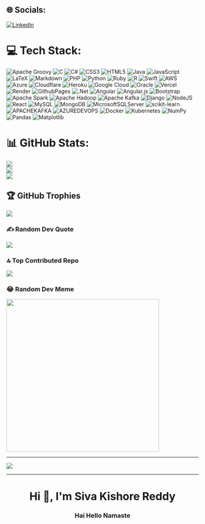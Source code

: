 

## 🌐 Socials:
[![LinkedIn](https://img.shields.io/badge/LinkedIn-%230077B5.svg?logo=linkedin&logoColor=white)](https://linkedin.com/in/sivakishorereddy) 

# 💻 Tech Stack:
![Apache Groovy](https://img.shields.io/badge/Apache%20Groovy-4298B8.svg?style=flat&logo=Apache+Groovy&logoColor=white) ![C](https://img.shields.io/badge/c-%2300599C.svg?style=flat&logo=c&logoColor=white) ![C#](https://img.shields.io/badge/c%23-%23239120.svg?style=flat&logo=csharp&logoColor=white) ![CSS3](https://img.shields.io/badge/css3-%231572B6.svg?style=flat&logo=css3&logoColor=white) ![HTML5](https://img.shields.io/badge/html5-%23E34F26.svg?style=flat&logo=html5&logoColor=white) ![Java](https://img.shields.io/badge/java-%23ED8B00.svg?style=flat&logo=openjdk&logoColor=white) ![JavaScript](https://img.shields.io/badge/javascript-%23323330.svg?style=flat&logo=javascript&logoColor=%23F7DF1E) ![LaTeX](https://img.shields.io/badge/latex-%23008080.svg?style=flat&logo=latex&logoColor=white) ![Markdown](https://img.shields.io/badge/markdown-%23000000.svg?style=flat&logo=markdown&logoColor=white) ![PHP](https://img.shields.io/badge/php-%23777BB4.svg?style=flat&logo=php&logoColor=white) ![Python](https://img.shields.io/badge/python-3670A0?style=flat&logo=python&logoColor=ffdd54) ![Ruby](https://img.shields.io/badge/ruby-%23CC342D.svg?style=flat&logo=ruby&logoColor=white) ![R](https://img.shields.io/badge/r-%23276DC3.svg?style=flat&logo=r&logoColor=white) ![Swift](https://img.shields.io/badge/swift-F54A2A?style=flat&logo=swift&logoColor=white) ![AWS](https://img.shields.io/badge/AWS-%23FF9900.svg?style=flat&logo=amazon-aws&logoColor=white) ![Azure](https://img.shields.io/badge/azure-%230072C6.svg?style=flat&logo=microsoftazure&logoColor=white) ![Cloudflare](https://img.shields.io/badge/Cloudflare-F38020?style=flat&logo=Cloudflare&logoColor=white) ![Heroku](https://img.shields.io/badge/heroku-%23430098.svg?style=flat&logo=heroku&logoColor=white) ![Google Cloud](https://img.shields.io/badge/GoogleCloud-%234285F4.svg?style=flat&logo=google-cloud&logoColor=white) ![Oracle](https://img.shields.io/badge/Oracle-F80000?style=flat&logo=oracle&logoColor=white) ![Vercel](https://img.shields.io/badge/vercel-%23000000.svg?style=flat&logo=vercel&logoColor=white) ![Render](https://img.shields.io/badge/Render-%46E3B7.svg?style=flat&logo=render&logoColor=white) ![GithubPages](https://img.shields.io/badge/github%20pages-121013?style=flat&logo=github&logoColor=white) ![.Net](https://img.shields.io/badge/.NET-5C2D91?style=flat&logo=.net&logoColor=white) ![Angular](https://img.shields.io/badge/angular-%23DD0031.svg?style=flat&logo=angular&logoColor=white) ![Angular.js](https://img.shields.io/badge/angular.js-%23E23237.svg?style=flat&logo=angularjs&logoColor=white) ![Bootstrap](https://img.shields.io/badge/bootstrap-%238511FA.svg?style=flat&logo=bootstrap&logoColor=white) ![Apache Spark](https://img.shields.io/badge/Apache%20Spark-FDEE21?style=flat&logo=apachespark&logoColor=black) ![Apache Hadoop](https://img.shields.io/badge/Apache%20Hadoop-66CCFF?style=flat&logo=apachehadoop&logoColor=black) ![Apache Kafka](https://img.shields.io/badge/Apache%20Kafka-000?style=flat&logo=apachekafka) ![Django](https://img.shields.io/badge/django-%23092E20.svg?style=flat&logo=django&logoColor=white) ![NodeJS](https://img.shields.io/badge/node.js-6DA55F?style=flat&logo=node.js&logoColor=white) ![React](https://img.shields.io/badge/react-%2320232a.svg?style=flat&logo=react&logoColor=%2361DAFB) ![MySQL](https://img.shields.io/badge/mysql-%2300000f.svg?style=flat&logo=mysql&logoColor=white) ![MongoDB](https://img.shields.io/badge/MongoDB-%234ea94b.svg?style=flat&logo=mongodb&logoColor=white) ![MicrosoftSQLServer](https://img.shields.io/badge/Microsoft%20SQL%20Server-CC2927?style=flat&logo=microsoft%20sql%20server&logoColor=white) ![scikit-learn](https://img.shields.io/badge/scikit--learn-%23F7931E.svg?style=flat&logo=scikit-learn&logoColor=white) ![APACHEKAFKA](https://img.shields.io/badge/apachekafka-231F20.svg?style=flat&logo=apachekafka&logoColor=white&color=%23231F20) ![AZUREDEVOPS](https://img.shields.io/badge/azuredevops-0078D7.svg?style=flat&logo=azuredevops&logoColor=white&color=%230078D7) ![Docker](https://img.shields.io/badge/docker-%230db7ed.svg?style=flat&logo=docker&logoColor=white) ![Kubernetes](https://img.shields.io/badge/kubernetes-%23326ce5.svg?style=flat&logo=kubernetes&logoColor=white) ![NumPy](https://img.shields.io/badge/numpy-%23013243.svg?style=flat&logo=numpy&logoColor=white) ![Pandas](https://img.shields.io/badge/pandas-%23150458.svg?style=flat&logo=pandas&logoColor=white) ![Matplotlib](https://img.shields.io/badge/Matplotlib-%23ffffff.svg?style=flat&logo=Matplotlib&logoColor=black)
# 📊 GitHub Stats:
![](https://github-readme-stats.vercel.app/api?username=sivakishorereddyofficial&theme=dark&hide_border=false&include_all_commits=false&count_private=false)<br/>
![](https://github-readme-streak-stats.herokuapp.com/?user=sivakishorereddyofficial&theme=dark&hide_border=false)<br/>
![](https://github-readme-stats.vercel.app/api/top-langs/?username=sivakishorereddyofficial&theme=dark&hide_border=false&include_all_commits=false&count_private=false&layout=compact)

## 🏆 GitHub Trophies
![](https://github-profile-trophy.vercel.app/?username=sivakishorereddyofficial&theme=radical&no-frame=false&no-bg=false&margin-w=4)

### ✍️ Random Dev Quote
![](https://quotes-github-readme.vercel.app/api?type=horizontal&theme=tokyonight)

### 🔝 Top Contributed Repo
![](https://github-contributor-stats.vercel.app/api?username=sivakishorereddyofficial&limit=5&theme=flat&combine_all_yearly_contributions=true)

### 😂 Random Dev Meme
<img src='https://randommeme-five.vercel.app/' style="height: 400px;"/>

---
[![](https://visitcount.itsvg.in/api?id=sivakishorereddyofficial&icon=5&color=0)](https://visitcount.itsvg.in)

<!-- Proudly created with GPRM ( https://gprm.itsvg.in ) -->

<!--# 💫 About Me:
🔭 I’m currently seeking for Summer 2024 internships <br>


## 🌐 Socials:
[![LinkedIn](https://img.shields.io/badge/LinkedIn-%230077B5.svg?logo=linkedin&logoColor=white)](https://linkedin.com/in/suggu-sandeep-4b572a1a1) [![Medium](https://img.shields.io/badge/Medium-12100E?logo=medium&logoColor=white)](https://medium.com/@sandeepsuggu29) 

# 💻 Tech Stack:
![Canva](https://img.shields.io/badge/Canva-%2300C4CC.svg?style=flat&logo=Canva&logoColor=white) 	![Figma](https://img.shields.io/badge/figma-%23F24E1E.svg?style=flat&logo=figma&logoColor=white)
# 📊 GitHub Stats:
![](https://github-readme-stats.vercel.app/api?username=SugguSandeep29&theme=default&hide_border=false&include_all_commits=true&count_private=true)<br/>
![](https://github-readme-streak-stats.herokuapp.com/?user=SugguSandeep29&theme=default&hide_border=false)<br/>
![](https://github-readme-stats.vercel.app/api/top-langs/?username=SugguSandeep29&theme=default&hide_border=false&include_all_commits=true&count_private=true&layout=compact)

## 🏆 GitHub Trophies
![](https://github-profile-trophy.vercel.app/?username=SugguSandeep29&theme=flat&no-frame=false&no-bg=false&margin-w=4)

### ✍️ Random Dev Quote
![](https://quotes-github-readme.vercel.app/api?type=horizontal&theme=light)

### 🔝 Top Contributed Repo
![](https://github-contributor-stats.vercel.app/api?username=SugguSandeep29&limit=5&theme=flat&combine_all_yearly_contributions=true)

---
[![](https://visitcount.itsvg.in/api?id=SugguSandeep29&icon=0&color=6)](https://visitcount.itsvg.in)

<!-- Proudly created with GPRM ( https://gprm.itsvg.in ) -->

______________________________________________________________________________

<h1 align="center">Hi 👋, I'm Siva Kishore Reddy</h1>
<h3 align="center">Hai Hello Namaste</h3>

<!---<p align="left"> <img src="https://komarev.com/ghpvc/?username=SugguSandeep29&label=Profile%20views&color=129e00&style=plastic" alt="SugguSandeep29" /> </p>---->

<!-- 👨‍💻 You can also check out my portfolio at https://suggusandeep29.github.io/

<h3 align="left">All Tech. Profiles:</h3>
<p align="left">
  <a href="https://www.hackerearth.com/@suggu3" target="_blank"><img align="center" src="https://cdn.jsdelivr.net/npm/simple-icons@3.0.1/icons/hackerearth.svg" alt="Suggu Sandeep" height="30" width="40" /></a>
  <a href="https://www.hackerrank.com/KLU_180030167" target="_blank"><img align="center" src="https://cdn.jsdelivr.net/npm/simple-icons@3.0.1/icons/hackerrank.svg" alt="Suggu Sandeep" height="30" width="40" /></a>
  <a href="https://leetcode.com/klu_180030167/" target="_blank"><img align="center" src="https://cdn.jsdelivr.net/npm/simple-icons@3.0.1/icons/leetcode.svg" alt="Suggu Sandeep" height="30" width="40" /></a>
  <a href="https://sandeepsuggu29.medium.com/" target="_blank"><img align="center" src="https://cdn.jsdelivr.net/npm/simple-icons@3.0.1/icons/medium.svg" alt="Suggu Sandeep" height="30" width="40" /></a>
  <a href="https://www.linkedin.com/in/suggu-sandeep-4b572a1a1/" target="_blank"><img align="center" src="https://cdn.jsdelivr.net/npm/simple-icons@3.0.1/icons/linkedin.svg" alt="Suggu Sandeep" height="30" width="40" /></a>
  <a href="https://github.com/SugguSandeep29" target="_blank"><img align="center" src="https://cdn.jsdelivr.net/npm/simple-icons@3.0.1/icons/github.svg" alt="Suggu Sandeep" height="30" width="40" /></a>
  <a href="https://t.me/Sandeep_2022" target="_blank"><img align="center" src="https://cdn.jsdelivr.net/npm/simple-icons@3.0.1/icons/telegram.svg" alt="Suggu Sandeep" height="30" width="40" /></a>
  <a href="https://www.instagram.com/sandeepreddysuggu/?hl=en" target="_blank"><img align="center" src="https://cdn.jsdelivr.net/npm/simple-icons@3.0.1/icons/instagram.svg" alt="_Suggu Sandeep" height="30" width="40" /></a>
  <a href="https://mobile.twitter.com/suggu_sandeep" target="_blank"><img align="center" src="https://cdn.jsdelivr.net/npm/simple-icons@3.0.1/icons/twitter.svg" alt="Suggu Sandeep" height="30" width="40" /></a>
  <a href="https://www.youtube.com/channel/UCut7DKUZFQyiyCq71E1QaQQ" target="_blank"><img align="center" src="https://cdn.jsdelivr.net/npm/simple-icons@3.0.1/icons/youtube.svg" alt="Siva Kishore Reddy" height="30" width="40" /></a>
  </p>

<hr>
